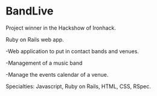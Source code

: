 # BandLive
Project winner in the Hackshow of Ironhack.

Ruby on Rails web app.

-Web application to put in contact bands and venues.

-Management of a music band

-Manage the events calendar of a venue.

Specialties: Javascript, Ruby on Rails, HTML, CSS, RSpec.
